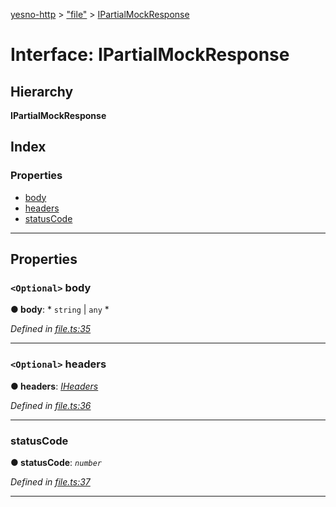 [yesno-http](../README.md) > ["file"](../modules/_file_.md) > [IPartialMockResponse](../interfaces/_file_.ipartialmockresponse.md)

# Interface: IPartialMockResponse

## Hierarchy

**IPartialMockResponse**

## Index

### Properties

* [body](_file_.ipartialmockresponse.md#body)
* [headers](_file_.ipartialmockresponse.md#headers)
* [statusCode](_file_.ipartialmockresponse.md#statuscode)

---

## Properties

<a id="body"></a>

### `<Optional>` body

**● body**: * `string` &#124; `any`
*

*Defined in [file.ts:35](https://github.com/FormidableLabs/yesno/blob/61f406a/src/file.ts#L35)*

___
<a id="headers"></a>

### `<Optional>` headers

**● headers**: *[IHeaders](_http_serializer_.iheaders.md)*

*Defined in [file.ts:36](https://github.com/FormidableLabs/yesno/blob/61f406a/src/file.ts#L36)*

___
<a id="statuscode"></a>

###  statusCode

**● statusCode**: *`number`*

*Defined in [file.ts:37](https://github.com/FormidableLabs/yesno/blob/61f406a/src/file.ts#L37)*

___

